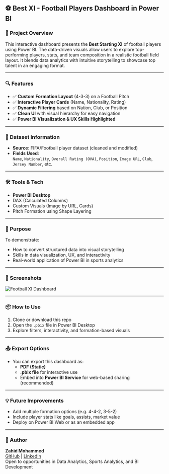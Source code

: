 
## ⚽ Best XI - Football Players Dashboard in Power BI

### 📌 Project Overview

This interactive dashboard presents the **Best Starting XI** of football players using Power BI. The data-driven visuals allow users to explore top-performing players, stats, and team composition in a realistic football field layout. It blends data analytics with intuitive storytelling to showcase top talent in an engaging format.

---

### 🔍 Features

- ✅ **Custom Formation Layout** (4-3-3) on a Football Pitch
- ✅ **Interactive Player Cards** (Name, Nationality, Rating)
- ✅ **Dynamic Filtering** based on Nation, Club, or Position
- ✅ **Clean UI** with visual hierarchy for easy navigation
- ✅ **Power BI Visualization & UX Skills Highlighted**

---

### 📁 Dataset Information

- **Source**: FIFA/Football player dataset (cleaned and modified)
- **Fields Used**:  
  `Name`, `Nationality`, `Overall Rating (OVA)`, `Position`, `Image URL`, `Club`, `Jersey Number`, etc.

---

### 🛠️ Tools & Tech

- **Power BI Desktop**
- DAX (Calculated Columns)
- Custom Visuals (Image by URL, Cards)
- Pitch Formation using Shape Layering

---

### 🎯 Purpose

To demonstrate:
- How to convert structured data into visual storytelling  
- Skills in data visualization, UX, and interactivity  
- Real-world application of Power BI in sports analytics

---

### 📸 Screenshots

![Football XI Dashboard](./screenshots/best-xi-dashboard.png)

---

### 📦 How to Use

1. Clone or download this repo
2. Open the `.pbix` file in Power BI Desktop
3. Explore filters, interactivity, and formation-based visuals

---

### 📤 Export Options

- You can export this dashboard as:
  - **PDF (Static)**
  - **.pbix file** for interactive use
  - Embed into **Power BI Service** for web-based sharing (recommended)

---

### 💡 Future Improvements

- Add multiple formation options (e.g. 4-4-2, 3-5-2)
- Include player stats like goals, assists, market value
- Deploy on Power BI Web or as an embedded app

---

### 👤 Author

**Zahid Mohammed**  
[GitHub](https://github.com/zahid16-code) | [LinkedIn](https://www.linkedin.com/in/zahid16-code)  
Open to opportunities in Data Analytics, Sports Analytics, and BI Development
